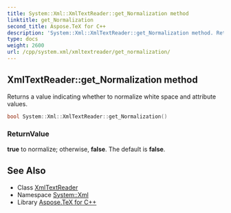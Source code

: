```yaml
---
title: System::Xml::XmlTextReader::get_Normalization method
linktitle: get_Normalization
second_title: Aspose.TeX for C++
description: 'System::Xml::XmlTextReader::get_Normalization method. Returns a value indicating whether to normalize white space and attribute values in C++.'
type: docs
weight: 2600
url: /cpp/system.xml/xmltextreader/get_normalization/
---
```

## XmlTextReader::get_Normalization method


Returns a value indicating whether to normalize white space and attribute values.

```cpp
bool System::Xml::XmlTextReader::get_Normalization()
```


### ReturnValue

**true** to normalize; otherwise, **false**. The default is **false**.

## See Also

* Class [XmlTextReader](../)
* Namespace [System::Xml](../../)
* Library [Aspose.TeX for C++](../../../)
